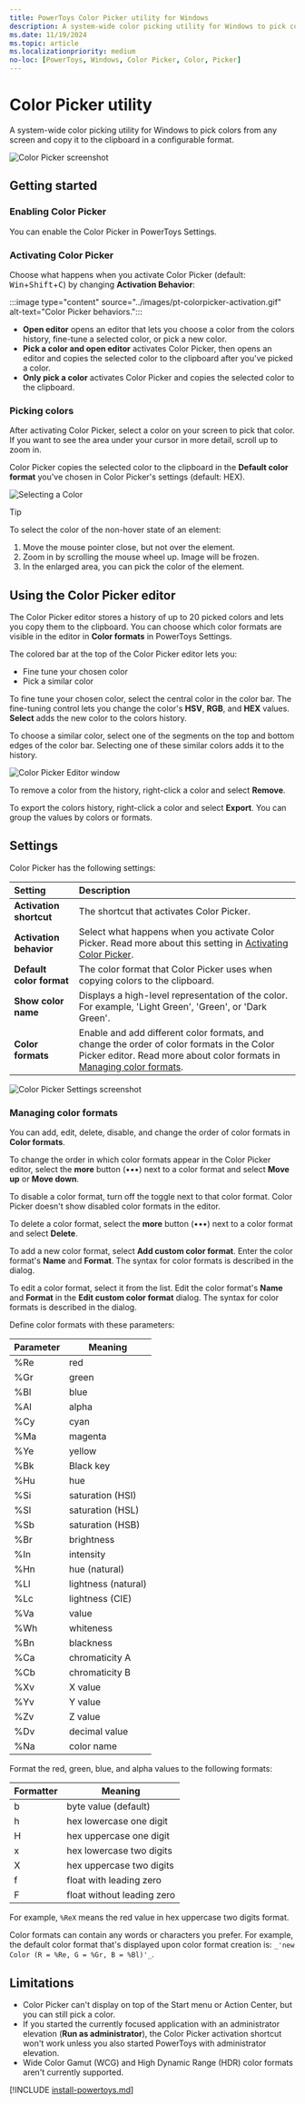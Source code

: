 ```yaml
---
title: PowerToys Color Picker utility for Windows
description: A system-wide color picking utility for Windows to pick colors from any screen and copy it to the clipboard in a configurable format.
ms.date: 11/19/2024
ms.topic: article
ms.localizationpriority: medium
no-loc: [PowerToys, Windows, Color Picker, Color, Picker]
---
```


# Color Picker utility

A system-wide color picking utility for Windows to pick colors from any screen and copy it to the clipboard in a configurable format.

![Color Picker screenshot](../images/pt-colorpicker-hex-editor.png)

## Getting started

### Enabling Color Picker

You can enable the Color Picker in PowerToys Settings.

### Activating Color Picker

Choose what happens when you activate Color Picker (default: <kbd>Win</kbd>+<kbd>Shift</kbd>+<kbd>C</kbd>) by changing **Activation Behavior**:

:::image type="content" source="../images/pt-colorpicker-activation.gif" alt-text="Color Picker behaviors.":::

- **Open editor** opens an editor that lets you choose a color from the colors history, fine-tune a selected color, or pick a new color.
- **Pick a color and open editor** activates Color Picker, then opens an editor and copies the selected color to the clipboard after you've picked a color.
- **Only pick a color** activates Color Picker and copies the selected color to the clipboard.

### Picking colors

After activating Color Picker, select a color on your screen to pick that color. If you want to see the area under your cursor in more detail, scroll up to zoom in.

Color Picker copies the selected color to the clipboard in the **Default color format** you've chosen in Color Picker's settings (default: HEX).

![Selecting a Color](../images/pt-colorpicker.gif)

> [!TIP]
> To select the color of the non-hover state of an element:
>
> 1. Move the mouse pointer close, but not over the element.
> 2. Zoom in by scrolling the mouse wheel up. Image will be frozen.
> 3. In the enlarged area, you can pick the color of the element.

## Using the Color Picker editor

The Color Picker editor stores a history of up to 20 picked colors and lets you copy them to the clipboard. You can choose which color formats are visible in the editor in **Color formats** in PowerToys Settings.

The colored bar at the top of the Color Picker editor lets you:

- Fine tune your chosen color
- Pick a similar color

To fine tune your chosen color, select the central color in the color bar. The fine-tuning control lets you change the color's **HSV**, **RGB**, and **HEX** values. **Select** adds the new color to the colors history.

To choose a similar color, select one of the segments on the top and bottom edges of the color bar. Selecting one of these similar colors adds it to the history.

![Color Picker Editor window](../images/pt-colorpicker-editor.gif)

To remove a color from the history, right-click a color and select **Remove**.

To export the colors history, right-click a color and select **Export**. You can group the values by colors or formats.

## Settings

Color Picker has the following settings:

| Setting | Description |
| :--- | :--- |
| **Activation shortcut** | The shortcut that activates Color Picker. |
| **Activation behavior** | Select what happens when you activate Color Picker. Read more about this setting in [Activating Color Picker](#activating-color-picker). |
| **Default color format** | The color format that Color Picker uses when copying colors to the clipboard. |
| **Show color name** | Displays a high-level representation of the color. For example, 'Light Green', 'Green', or 'Dark Green'. |
| **Color formats** | Enable and add different color formats, and change the order of color formats in the Color Picker editor. Read more about color formats in [Managing color formats](#managing-color-formats). |

![Color Picker Settings screenshot](../images/pt-colorpicker-settings.png)

### Managing color formats

You can add, edit, delete, disable, and change the order of color formats in **Color formats**.

To change the order in which color formats appear in the Color Picker editor, select the **more** button (•••) next to a color format and select **Move up** or **Move down**.

To disable a color format, turn off the toggle next to that color format. Color Picker doesn't show disabled color formats in the editor.

To delete a color format, select the **more** button (•••) next to a color format and select **Delete**.

To add a new color format, select **Add custom color format**. Enter the color format's **Name** and **Format**. The syntax for color formats is described in the dialog.

To edit a color format, select it from the list. Edit the color format's **Name** and **Format** in the **Edit custom color format** dialog. The syntax for color formats is described in the dialog.

Define color formats with these parameters:

| Parameter | Meaning        |
|-----------|----------------|
| %Re  | red                 |
| %Gr  | green               |
| %Bl  | blue                |
| %Al  | alpha               |
| %Cy  | cyan                |
| %Ma  | magenta             |
| %Ye  | yellow              |
| %Bk  | Black key           |
| %Hu  | hue                 |
| %Si  | saturation (HSI)    |
| %Sl  | saturation (HSL)    |
| %Sb  | saturation (HSB)    |
| %Br  | brightness          |
| %In  | intensity           |
| %Hn  | hue (natural)       |
| %Ll  | lightness (natural) |
| %Lc  | lightness (CIE)     |
| %Va  | value               |
| %Wh  | whiteness           |
| %Bn  | blackness           |
| %Ca  | chromaticity A      |
| %Cb  | chromaticity B      |
| %Xv  | X value             |
| %Yv  | Y value             |
| %Zv  | Z value             |
| %Dv  | decimal value       |
| %Na  | color name          |

Format the red, green, blue, and alpha values to the following formats:

| Formatter | Meaning              |
|-----------|----------------------|
| b   | byte value (default)       |
| h   | hex lowercase one digit    |
| H   | hex uppercase one digit    |
| x   | hex lowercase two digits   |
| X   | hex uppercase two digits   |
| f   | float with leading zero    |
| F   | float without leading zero |

For example, `%ReX` means the red value in hex uppercase two digits format.

Color formats can contain any words or characters you prefer. For example, the default color format that's displayed upon color format creation is: `_'new Color (R = %Re, G = %Gr, B = %Bl)'_`.

## Limitations

- Color Picker can't display on top of the Start menu or Action Center, but you can still pick a color.
- If you started the currently focused application with an administrator elevation (**Run as administrator**), the Color Picker activation shortcut won't work unless you also started PowerToys with administrator elevation.
- Wide Color Gamut (WCG) and High Dynamic Range (HDR) color formats aren't currently supported.

[!INCLUDE [install-powertoys.md](../includes/install-powertoys.md)]
